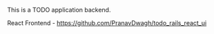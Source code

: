 This is a TODO application backend.

React Frontend - https://github.com/PranavDwagh/todo_rails_react_ui
